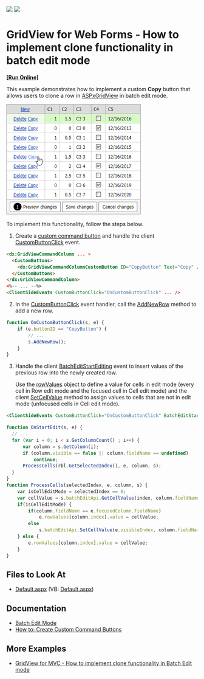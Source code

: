 <!-- default badges list -->
[![](https://img.shields.io/badge/Open_in_DevExpress_Support_Center-FF7200?style=flat-square&logo=DevExpress&logoColor=white)](https://supportcenter.devexpress.com/ticket/details/T114985)
[![](https://img.shields.io/badge/📖_How_to_use_DevExpress_Examples-e9f6fc?style=flat-square)](https://docs.devexpress.com/GeneralInformation/403183)
<!-- default badges end -->

# GridView for Web Forms - How to implement clone functionality in batch edit mode
<!-- run online -->
**[[Run Online]](https://codecentral.devexpress.com/128534694/)**
<!-- run online end -->

This example demonstrates how to implement a custom **Copy** button that allows users to clone a row in [ASPxGridView](https://docs.devexpress.com/AspNet/DevExpress.Web.ASPxGridView) in batch edit mode.

![Grid View - Clone a Row](clone-grid-line.png)

To implement this functionality, follow the steps below.

1. Create a [custom command button](https://docs.devexpress.com/AspNet/DevExpress.Web.GridViewCommandColumn.CustomButtons) and handle the client [CustomButtonClick](https://docs.devexpress.com/AspNet/js-ASPxClientGridView.CustomButtonClick) event.

```aspx
<dx:GridViewCommandColumn ... >
  <CustomButtons>
    <dx:GridViewCommandColumnCustomButton ID="CopyButton" Text="Copy" />
  </CustomButtons>
</dx:GridViewCommandColumn>
<%-- ... --%>
<ClientSideEvents CustomButtonClick="OnCustomButtonClick" ... />
```

2. In the [CustomButtonClick](https://docs.devexpress.com/AspNet/js-ASPxClientGridView.CustomButtonClick) event handler, call the [AddNewRow](https://docs.devexpress.com/AspNet/js-ASPxClientGridView.AddNewRow) method to add a new row.

```js
function OnCustomButtonClick(s, e) {
    if (e.buttonID == "CopyButton") {
        // ...
        s.AddNewRow();
    }
}
```

3. Handle the client [BatchEditStartEditing](https://docs.devexpress.com/AspNet/js-ASPxClientGridView.BatchEditStartEditing) event to insert values of the previous row into the newly created row.

    Use the [rowValues](https://docs.devexpress.com/AspNet/js-ASPxClientGridViewBatchEditStartEditingEventArgs.rowValues) object to define a value for cells in edit mode (every cell in Row edit mode and the focused cell in Cell edit mode) and the client [SetCellValue](https://docs.devexpress.com/AspNet/js-ASPxClientGridViewBatchEditApi.SetCellValue(visibleIndex-columnFieldNameOrId-value)) method to assign values to cells that are not in edit mode (unfocused cells in Cell edit mode).

```aspx
<ClientSideEvents CustomButtonClick="OnCustomButtonClick" BatchEditStartEditing="OnStartEdit" />
```

```js
function OnStartEdit(s, e) {
  // ...
  for (var i = 0; i < s.GetColumnCount() ; i++) {
      var column = s.GetColumn(i);
      if (column.visible == false || column.fieldName == undefined)
          continue;
      ProcessCells(rbl.GetSelectedIndex(), e, column, s);
  }
}
function ProcessCells(selectedIndex, e, column, s) {
    var isCellEditMode = selectedIndex == 0;
    var cellValue = s.batchEditApi.GetCellValue(index, column.fieldName);
    if(isCellEditMode) {
        if(column.fieldName == e.focusedColumn.fieldName)
            e.rowValues[column.index].value = cellValue;
        else
            s.batchEditApi.SetCellValue(e.visibleIndex, column.fieldName, cellValue);
    } else {
        e.rowValues[column.index].value = cellValue;
    }
}
```

## Files to Look At

* [Default.aspx](./CS/WebSite/Default.aspx) (VB: [Default.aspx](./VB/WebSite/Default.aspx))

## Documentation
- [Batch Edit Mode](https://docs.devexpress.com/AspNet/16443/components/grid-view/concepts/edit-data/batch-edit-mode)
- [How to: Create Custom Command Buttons](https://docs.devexpress.com/AspNet/4023/components/grid-view/examples/how-to-create-custom-command-buttons)

## More Examples
- [GridView for MVC - How to implement clone functionality in Batch Edit mode](https://github.com/DevExpress-Examples/gridview-how-to-implement-copy-clone-functionality-in-batch-edit-mode-t115891)
